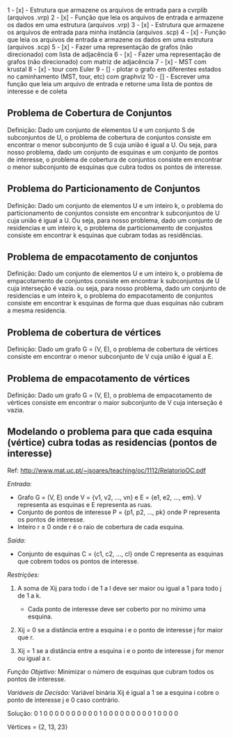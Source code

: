 1 - [x] - Estrutura que armazene os arquivos de entrada para a cvrplib (arquivos .vrp)
2 - [x] - Função que leia os arquivos de entrada e armazene os dados em uma estrutura (arquivos .vrp)
3 - [x] - Estrutura que armazene os arquivos de entrada para minha instância (arquivos .scp)
4 - [x] - Função que leia os arquivos de entrada e armazene os dados em uma estrutura (arquivos .scp)
5 - [x] - Fazer uma representação de grafos (não direcionado) com lista de adjacência
6 - [x] - Fazer uma representação de grafos (não direcionado) com matriz de adjacência
7 - [x] - MST com krustal
8 - [x] - tour com Euler
9 - [] - plotar o grafo em diferentes estados no caminhamento (MST, tour, etc) com graphviz
10 - [] - Escrever uma função que leia um arquivo de entrada e retorne uma lista de pontos de interesse e de coleta

## Problema de Cobertura de Conjuntos
Definição: Dado um conjunto de elementos U e um conjunto S de subconjuntos de U, o problema de cobertura de conjuntos consiste em encontrar o menor subconjunto de S cuja união é igual a U.
Ou seja, para nosso problema, dado um conjunto de esquinas e um conjunto de pontos de interesse, o problema de cobertura de conjuntos consiste em encontrar o menor subconjunto de esquinas que cubra todos os pontos de interesse.

## Problema do Particionamento de Conjuntos
Definição: Dado um conjunto de elementos U e um inteiro k, o problema do particionamento de conjuntos consiste em encontrar k subconjuntos de U cuja união é igual a U.
Ou seja, para nosso problema, dado um conjunto de residencias e um inteiro k, o problema de particionamento de conjustos consiste em encontrar k esquinas que cubram todas as residências.

## Problema de empacotamento de conjuntos
Definição: Dado um conjunto de elementos U e um inteiro k, o problema de empacotamento de conjuntos consiste em encontrar k subconjuntos de U cuja interseção é vazia.
ou seja, para nosso problema, dado um conjunto de residencias e um inteiro k, o problema do empacotamento de conjuntos consiste em encontrar k esquinas de forma que duas esquinas não cubram a mesma residencia.

## Problema de cobertura de vértices
Definição: Dado um grafo G = (V, E), o problema de cobertura de vértices consiste em encontrar o menor subconjunto de V cuja união é igual a E.

## Problema de empacotamento de vértices
Definição: Dado um grafo G = (V, E), o problema de empacotamento de vértices consiste em encontrar o maior subconjunto de V cuja interseção é vazia.

## Modelando o problema para que cada esquina (vértice) cubra todas as residencias (pontos de interesse)
Ref: http://www.mat.uc.pt/~jsoares/teaching/oc/1112/RelatorioOC.pdf

*Entrada:*
- Grafo G = (V, E) onde V = {v1, v2, ..., vn} e E = {e1, e2, ..., em}. V representa as esquinas e E representa as ruas.
- Conjunto de pontos de interesse P = {p1, p2, ..., pk} onde P representa os pontos de interesse.
- Inteiro r ≥ 0 onde r é o raio de cobertura de cada esquina.

*Saída:*
- Conjunto de esquinas C = {c1, c2, ..., cl} onde C representa as esquinas que cobrem todos os pontos de interesse.

*Restrições:*
1. A soma de Xij para todo i de 1 a l deve ser maior ou igual a 1 para todo j de 1 a k.
   - Cada ponto de interesse deve ser coberto por no mínimo uma esquina.

2. Xij = 0 se a distância entre a esquina i e o ponto de interesse j for maior que r.

3. Xij = 1 se a distância entre a esquina i e o ponto de interesse j for menor ou igual a r.

*Função Objetivo:*
Minimizar o número de esquinas que cubram todos os pontos de interesse.

*Variáveis de Decisão:*
Variável binária Xij é igual a 1 se a esquina i cobre o ponto de interesse j e 0 caso contrário.

Solução: 0 1 0 0 0 0 0 0 0 0 0 0 1 0 0 0 0 0 0 0 0 0 1 0 0 0 0

Vértices = {2, 13, 23}
